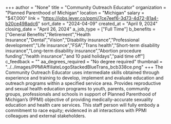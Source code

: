 +++
author = "None"
title = "Community Outreach Educator"
organization = "Planned Parenthood of Michigan"
location = "Michigan"
salary = "$47,000"
link = "https://jobs.lever.co/ppmi/7ce7eef6-3d73-4d72-81a4-b20ce498adc6"
sort_date = "2024-04-09"
created_at = "April 9, 2024"
closing_date = "April 26, 2024"
a_job_type = ["Full Time"]
b_benefits = ["General Benefits","Retirement","Health Insurance","Dental","Vision","Disability insurance","Professional development","Life insurance","FSA","Trans health","Short-term disability insurance","Long-term disability insurance","Abortion procedure funding","health insurance","and 10 paid holidays","paid time off"]
c_feedback = ""
aa_degrees_required = "No degree required"
thumbnail = "../../images/PPMIAffiliateLogoStackedBlueTrans_bcb338ce.png"
+++
The Community Outreach Educator uses intermediate skills obtained through experience and training to develop, implement and evaluate education and outreach programs within a specified service area.  Provides reproductive and sexual health education programs to youth, parents, community groups, professionals and schools in support of Planned Parenthood of Michigan’s (PPMI) objective of providing medically-accurate sexuality education and health care services. This staff person will fully embody a commitment to race equity; evidenced in all interactions with PPMI colleagues and external stakeholders.